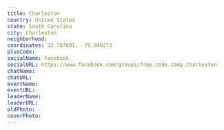 ```yaml
---
title: Charleston
country: United States
state: South Carolina
city: Charleston
neighborhood: 
coordinates: 32.787601, -79.940273
plusCode:
socialName: Facebook
socialURL: https://www.facebook.com/groups/free.code.camp.Charleston
chatName:
chatURL:
eventName:
eventURL:
leaderName:
leaderURL:
oldPhoto: 
coverPhoto:
---
```

